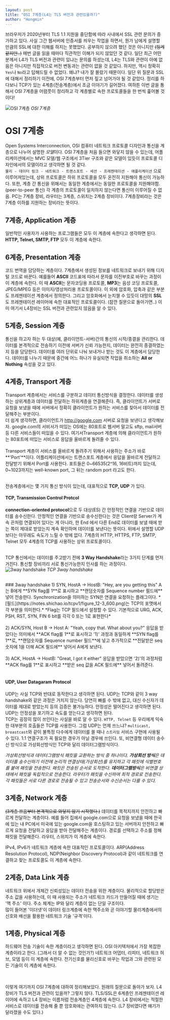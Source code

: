 ```yaml
---
layout: post
title: "OSI 7계층(L4는 TLS 버전과 관련있을까?)"
author: "Hongmin"
---
```

브라우저가 2020년부터 TLS 1.1 지원을 중단함에 따라 사내에서 SSL 관련 문의가 증가하고 있다.
사실 그간 웹서버에 인증서를 씌우는 작업을 하면서, 뭔가 남에게 설명할 만큼의 SSL에 대한 이해를 하지는 못했었다.
공부하지 않으려 했던 것은 아니지만 ~~(핑계같지만..)~~ 매번 글을 읽을 때마다 직관적인 이해가 되지 않았던 것 같다.
일단 최근 어떤 분께서 L4가 TLS 버전과 관련이 있냐는 문의를 하셨는데, L4는 TLS와 관련이 아예 없음은 아니지만
직접적으로 버전 변동과는 관련이 없을 것 같았다. 하지만, 역시 정확히 `Yes`나 `No`라고 답해드릴 수 없었다. 
왜냐? 내가 잘 몰랐기 때문이다. 일단 위 질문과 SSL에 대해서 정리하기 이전에, OSI 7계층부터 먼저 짚고 넘어가야 될 것 같았다. 정리를 하다보니 TCP가 있는 4계층(전송계층)에서 조금 이야기가 길어졌다. 여하튼 이번 글을 통해서 OSI 7계층을 어렴풋이 정리하고 각 계층별로 속한 프로토콜들을 한 번씩 훑어볼 것이다!

![OSI 7계층](https://img1.daumcdn.net/thumb/R800x0/?scode=mtistory2&fname=https%3A%2F%2Ft1.daumcdn.net%2Fcfile%2Ftistory%2F0149B333513AACED18)
_OSI 7계층_

# OSI 7계층
Open Systems Interconnection, OSI
컴퓨터 네트워크 프로토콜 디자인과 통신을 계층으로 나누어 설명한 *모델*이다. OSI 7계층을 처음 들으면 와닿지 않을 수 있는데, 어플리케이션에서는 MVC 모델/웹 구조에서 3Tier 구조와 같은 모델이 있듯이 프로토콜 디자인에서의 모델이라고 생각하면 될 것 같다. <br>
`물리 - 데이터 링크 - 네트워크 - 트랜스포트 - 세션 - 프레젠테이션 - 애플리케이션` 으로 이루어져있는데,
상위 프로토콜은 하위 프로토콜을 모두 온전히 지원해야 통신이 가능하다. 또한, 계층 간 통신을 위해서는 동일한 계층에서는 동일한 프로토콜을 지원해야함. (peer-to-peer 통신) 각 계층의 프로토콜이 일치하지 않는다면 통신이 이루어질 수 없음.
PC는 7계층 장비, 라우터는 3계층, 스위치는 2계층 장비이다. 7계층장비라는 것은 7계층 이하를 지원하는 장비라는 뜻이다. 

## 7계층, Application 계층
일반적인 사용자가 사용하는 프로그램들은 모두 이 계층에 속한다고 생각하면 된다. **HTTP, Telnet, SMTP, FTP** 모두 이 계층에 속한다.

## 6계층, Presentation 계층
코드 번역을 담당하는 계층이다. 7계층에서 생성된 정보를 네트워크로 보내기 위해 디지털 코드로 바꾼다. 예를들어 **ASCII** 코드표에 따라서 문자를 이진부호로 바꾸는 과정이 이 계층에 속한다. 이 때 **ASCII**는 문자코딩용 프로토콜, **MP3**는 음성 코딩 프로토콜, JPEG/MPEG 등은 이미지/영상처리용 프로토콜이다. 이 외에 암호화, 압축과 같은 부분도 프레젠테이션 계층에서 정의한다. 그리고 암호화에서 눈치챌 수 있듯이 대망의 **SSL**도 프레젠테이션 레이어에 속한 대표적인 프로토콜이다. (잠깐 질문으로 돌아가면..) 이미 여기서 L4장비는 SSL 버전과 관련있지 않음을 알 수 있다.

## 5계층, Session 계층
통신을 하고자 하는 두 대상(예, 클라이언트-서버)간의 통신의 시작/종결을 관리한다. 데이터를 본격적으로 전송하기 이전에 서버가 신뢰 가능한지, 데이터는 완전히 종결하였는지 등을 담당한다. 데이터를 여러 단위로 나눠 보내거나 받는 것도 이 계층에서 담당한다. 데이터를 나누기 때문에 중간에 어느 하나가 유실되면 작업을 취소하는 **All or Nothing** 속성을 갖고 있다.

## 4계층, Transport 계층
Transport 계층에서는 서비스를 구분하고 데이터 통신방식을 결정한다. 데이터를 생성하는 상위계층과 데이터를 전달하는 하위계층을 연결해준다. 즉, 클라이언트가 서버로 요청을 보냈을 때에 서버에서 정확히 클라이언트가 원하는 서비스를 찾아서 데이터를 전달해주는 부분이다. <br>
더 쉽게 생각하면, 클라이언트가 http://google.com 서버로 요청을 보낸다고 생각해보자. google.com의 서비서가 떠있는 OS에는 80포트로 웹서버 말고도 sftp, mail서버 등 다른 서비스들이 떠있을 수 있다. 여기서Transport 계층에 의해 클라이언트가 원하는 80포트에 떠있는 서비스로 응답을 올바르게 돌려줄 수 있다.<br><br>
Transport 계층이 서비스를 올바르게 돌려주기 위해서 사용하는 주소가 바로 **'Port'**이다. 어플리케이션에서는 트랜스포트 계층에서 응답을 올바르게 전달하고 전달받기 위해서 Port를 사용한다.
포트들은 0~66535(2^16, 16비트)까지 있는데, 0~1023까지는 well-known port, 그 뒤는 random port 라고도 한다. <br><br>

전송계층에서는 몇 가지 통신 방식이 있는데, 대표적으로 **TCP, UDP** 가 있다.
#### TCP, Transmission Control Protcol
**connection-oriented protocol**으로 두 대상(ES) 간 안정적인 연결을 기반으로 데이터를 송수신한다. 안정적인 연결을 기반으로 송수신한다는 것은 Client랑 Server가 계속 끈처럼 연결되어 있다는 게 아니라, 한 End 에서 다른 End로 데이터를 보낼 때에 받는 쪽이 제대로 받았는지 계속 확인하며 데이터를 보낸다는 뜻이다. 뒤에서 설명할 UDP 보다는 아무래도 속도가 느릴 수 밖에 없다. 7계층의 HTTP, HTTPS, FTP, SMTP, Telnet 모두 4계층의 TCP를 사용하는 상위 프로토콜이다. <br><br>

TCP 통신에서는 데이터를 주고받기 전에 **3 Way Handshake**라는 3가지 단계를 먼저 거친다. 통신할 장비끼리 서로 통신가능한지 인사를 하는 과정이다.
![3way handshake](https://miro.medium.com/max/2612/1*n22QJMww4vGw_MrlZbysLg.png)
_TCP 3way handshake_

<br>
### 3way handshake
1) SYN, HostA -> HostB: "Hey, are you getting this"
A는 B에게 **SYN flag를 1**로 표시하고 **랜덤숫자를 Sequence number 필드에** 넣어 전송한다. Synchronization을 의미하는 SYN은 연결을 요청하는 플래그이다.
*[필드](https://notes.shichao.io/tcpv1/figure_12-3_600.png)는 TCP의 포맷에서 각 부분을 의미한다.*
*Flag는 TCP 필드에서 설정할 수 있다. 기본적으로 URG, ACK, PSH, RST, SYN, FIN 6 bit를 각각 0 또는 1로 표현한다*
<br><br>
2) ACK/SYN, Host B -> Host A: "Yeah, copy that. What about you?"
응답을 받았다는 의미에서 **ACK flag를 1**로 표시하고 '1)' 과정과 동일하게 **SYN flag를 1**로, **랜덤숫자를 Sequence number 필드**에 넣고 추가적으로 **전달받은 seq 숫자에 1을 더해 ACK 필드에** 넣어서 A에게 보낸다.
<br><br>
3) ACK, HostA -> HostB: "Great, I got it either"
응답을 받았으면 '2)'의 과정처럼 **ACK flag를 1**로 표시하고 **받은 seq 값을 ACK 필드에** 넣어서 돌려준다.
<br><br>

#### UDP, User Datagaram Protocol
UDP는 사실 TCP와 반대로 동작한다고 생각하면 된다. UDP는 TCP와 같이 3 way handshake와 같은 과정은 거치지 않는다. 당연히 빠를 수 밖에 없고, 대신 수신자가 데이터를 제대로 받았는지 등의 검증은 불가능하다. 안정성은 떨어진다고 생각하면 된다. UDP는 안정성을 포기하고 속도를 얻는다고 생각하면 된다.<br>
TCP는 굉장히 많이 쓰인다는 사실을 바로 알 수 있다. `HTTP, Telnet` 등 우리에게 익숙한 대부분의 호출들은 TCP를 사용한다. 그럼 UDP는 언제 쓰느냐? 
`multicast, broastcast`와 같이 불특정 다수에게 데이터를 쏠 때나 `스트리밍` 서비스 구현에 사용될 수 있다. 1:1 연결구조가 꼭 필요한 경우가 아닐 경우에 쓰인다.
또, 비연결형 데이터 송수신 방식으로 가상회선방식인 TCP와 달리 데이터그램방식이다.

*가상회선방식과 데이터그램방식
패킷을 교환하는 방식 중 하나이다. **가상회선 방식**은 데이터를 송수신하기 이전에 논리적 연결상태(가상회선)를 유지하고 각 패킷에 식별번호를 붙여 패킷을 전송한다. 패킷은 전송된 순서로 도착한다.
**데이터그램방식**은 비연결 상태에서 패킷을 독립적으로 전송한다. 라우터가 패킷을 수신하여 최적 경로로 전송한다. 각 패킷들은 서로 다른 경로로 전송될 수 있고 전송순서와 수신순서는 다를 수 있다.*

## 3계층, Network 계층
~~(3계층 쯔음부터 본격적으로 와닿지 않기 시작했다.)~~
데이터를 목적지까지 안전하고 빠르게 전달하는 계층이다. 예를 들어 집에서 google.com으로 요청을 보냈을 때에 한국에 있는 내 PC에서 미국에 있는 google.com을 호스팅하고 있는 서버까지 안전하고 빠르게 요청을 전달하고 응답을 받아 전달해주는 계층이다. 경로를 선택하고 주소를 정해 패킷을 전달해준다. 라우터, 스위치가 이 계층에 속한다.<br>

IPv4, IPv6가 네트워크 계층에 속한 대표적인 프로토콜이다. ARP(Address Resolution Protocol), NDP(Neighbor Discovery Protocol)과 같이 네트워크를 연결하고 찾는 프로토콜도 이 계층에 속한다.

## 2계층, Data Link 계층
네트워크 위에서 개체간 신뢰성있는 데이터 전송을 위한 계층이다. 물리적으로 할당받은 주소 값을 사용하는데, 이 때 사용되는 주소가 네트워크 카드가 만들어질 때에 생기는 '맥 주소' 이다. 주소 체계는 IP와 달리 계층이 없는 단일 구조이다.<br>
많이 들어본 '이더넷'이 데이터 링크계층에 속한 맥주소와 곧 이야기할 물리계층에서의 신호와 배선을 활용한 네트워크 기술 '규격'이다.

## 1계층, Physical 계층
하드웨어 전송 기술이 속한 계층이라고 생각하면 된다. OSI 아키텍처에서 가장 복잡한 계층이라고 한다. (그래서 더 알 수 없는 것인가?) 네트워크 어댑터, 리피터, 네트워크 허브, 모뎀 등이 이 계층에 속한다. 전기신호를 물리신호로 바꾸는 작업과 그와 관련된 모든 기술이 이 계층에 속한다.
 
<br><br>
이렇게 여기까지 OSI 7계층에 대하여 정리해보았다. 원래의 질문으로 돌아가 보자. L4 장비가 TLS 버전과 관련이 있을까? 그렇지 않다. TLS/SSL은 6계층인 프레젠테이션 레이어에 속하고 L4 장비는 이름처럼 전송계층인 4계층에 속한다. L4 장비에서는 적절한 서비스로 데이터를 전송해 줄 뿐 암호화에는 관여하지 않는다. (L7 장비였다면 얘기가 달라졌을 수도 있다.)
